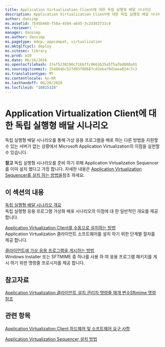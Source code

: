 ```yaml
---
title: Application Virtualization Client에 대한 독립 실행형 배달 시나리오
description: Application Virtualization Client에 대한 독립 실행형 배달 시나리오
author: dansimp
ms.assetid: 7545b468-f58a-4504-a6d5-3c2d303731c4
ms.reviewer: ''
manager: dansimp
ms.author: dansimp
ms.pagetype: mdop, appcompat, virtualization
ms.mktglfcycl: deploy
ms.sitesec: library
ms.prod: w10
ms.date: 06/16/2016
ms.openlocfilehash: 37ef5238190c716bffc0663635a5f5afbd808a91
ms.sourcegitcommit: 354664bc527d93f80687cd2eba70d1eea024c7c3
ms.translationtype: MT
ms.contentlocale: ko-KR
ms.lasthandoff: 06/26/2020
ms.locfileid: "10815328"
---
```

# Application Virtualization Client에 대한 독립 실행형 배달 시나리오


독립 실행형 배달 시나리오를 통해 가상 응용 프로그램을 배포 하는 다른 방법을 지원할 수 있는 서버가 없는 상황에서 Microsoft Application Virtualization의 이점을 실현할 수 있습니다.

**참고**  독립 실행형 시나리오를 준비 하기 위해 Application Virtualization Sequencer를 이미 설치 했다고 가정 합니다. 자세한 내용은 [Application Virtualization Sequencer를 설치 하는 방법을](how-to-install-the-application-virtualization-sequencer.md)참조 하세요.

 

## 이 섹션의 내용


<a href="" id="stand-alone-delivery-scenario-overview"></a>[독립 실행형 배달 시나리오 개요](stand-alone-delivery-scenario-overview.md)  
독립 실행형 응용 프로그램 가상화 배포 시나리오의 이점에 대 한 일반적인 개요를 제공 합니다.

<a href="" id="how-to-manually-install-the-application-virtualization-client"></a>[Application Virtualization Client를 수동으로 설치하는 방법](how-to-manually-install-the-application-virtualization-client.md)  
Application Virtualization 클라이언트 소프트웨어를 설치 하기 위한 단계별 절차를 제공 합니다.

<a href="" id="how-to-publish-a-virtual-application-on-the-client"></a>[클라이언트에 가상 응용 프로그램을 게시하는 방법](how-to-publish-a-virtual-application-on-the-client.md)  
Windows Installer 또는 SFTMIME 중 하나를 사용 하 여 응용 프로그램 패키지를 게시 하기 위한 명령줄 프로시저를 제공 합니다.

## 참고자료


[Application Virtualization 클라이언트 설치 관리자 명령줄 매개 변수](application-virtualization-client-installer-command-line-parameters.md)[Sftmime 명령 참조](sftmime--command-reference.md)

## 관련 항목


[Application Virtualization Client 하드웨어 및 소프트웨어 요구 사항](application-virtualization-client-hardware-and-software-requirements.md)

[Application Virtualization Sequencer 설치 방법](how-to-install-the-application-virtualization-sequencer.md)

 

 





